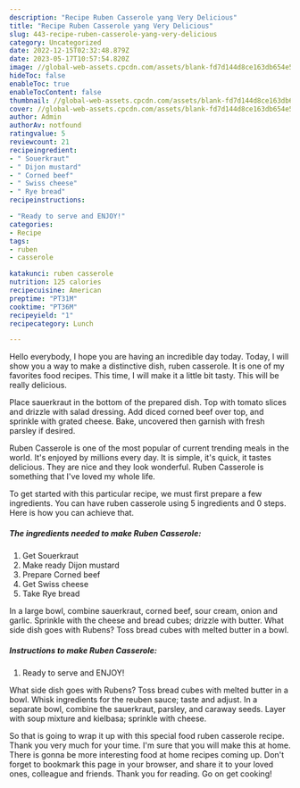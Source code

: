 ```yaml
---
description: "Recipe Ruben Casserole yang Very Delicious"
title: "Recipe Ruben Casserole yang Very Delicious"
slug: 443-recipe-ruben-casserole-yang-very-delicious
category: Uncategorized
date: 2022-12-15T02:32:48.879Z
date: 2023-05-17T10:57:54.820Z
image: //global-web-assets.cpcdn.com/assets/blank-fd7d144d8ce163db654e5a02c40b08a2775adb7897d16e4062681dc7e1b2800f.png
hideToc: false
enableToc: true
enableTocContent: false
thumbnail: //global-web-assets.cpcdn.com/assets/blank-fd7d144d8ce163db654e5a02c40b08a2775adb7897d16e4062681dc7e1b2800f.png
cover: //global-web-assets.cpcdn.com/assets/blank-fd7d144d8ce163db654e5a02c40b08a2775adb7897d16e4062681dc7e1b2800f.png
author: Admin
authorAv: notfound
ratingvalue: 5
reviewcount: 21
recipeingredient:
- " Souerkraut"
- " Dijon mustard"
- " Corned beef"
- " Swiss cheese"
- " Rye bread"
recipeinstructions:

- "Ready to serve and ENJOY!"
categories:
- Recipe
tags:
- ruben
- casserole

katakunci: ruben casserole 
nutrition: 125 calories
recipecuisine: American
preptime: "PT31M"
cooktime: "PT36M"
recipeyield: "1"
recipecategory: Lunch

---
```



Hello everybody, I hope you are having an incredible day today. Today, I will show you a way to make a distinctive dish, ruben casserole. It is one of my favorites food recipes. This time, I will make it a little bit tasty. This will be really delicious.

Place sauerkraut in the bottom of the prepared dish. Top with tomato slices and drizzle with salad dressing. Add diced corned beef over top, and sprinkle with grated cheese. Bake, uncovered then garnish with fresh parsley if desired.

Ruben Casserole is one of the most popular of current trending meals in the world. It's enjoyed by millions every day. It is simple, it's quick, it tastes delicious. They are nice and they look wonderful. Ruben Casserole is something that I've loved my whole life.


To get started with this particular recipe, we must first prepare a few ingredients. You can have ruben casserole using 5 ingredients and 0 steps. Here is how you can achieve that.

<!--inarticleads1-->

##### The ingredients needed to make Ruben Casserole:

1. Get  Souerkraut
1. Make ready  Dijon mustard
1. Prepare  Corned beef
1. Get  Swiss cheese
1. Take  Rye bread


In a large bowl, combine sauerkraut, corned beef, sour cream, onion and garlic. Sprinkle with the cheese and bread cubes; drizzle with butter. What side dish goes with Rubens? Toss bread cubes with melted butter in a bowl. 

<!--inarticleads2-->

##### Instructions to make Ruben Casserole:


1. Ready to serve and ENJOY!

What side dish goes with Rubens? Toss bread cubes with melted butter in a bowl. Whisk ingredients for the reuben sauce; taste and adjust. In a separate bowl, combine the sauerkraut, parsley, and caraway seeds. Layer with soup mixture and kielbasa; sprinkle with cheese. 

So that is going to wrap it up with this special food ruben casserole recipe. Thank you very much for your time. I'm sure that you will make this at home. There is gonna be more interesting food at home recipes coming up. Don't forget to bookmark this page in your browser, and share it to your loved ones, colleague and friends. Thank you for reading. Go on get cooking!

